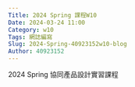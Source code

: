 ```yaml
---
Title: 2024 Spring 課程W10
Date: 2024-03-24 11:00
Category: w10
Tags: 網誌編寫
Slug: 2024-Spring-40923152w10-blog
Author: 40923152
---
```



2024 Spring 協同產品設計實習課程

<!-- PELICAN_END_SUMMARY -->

